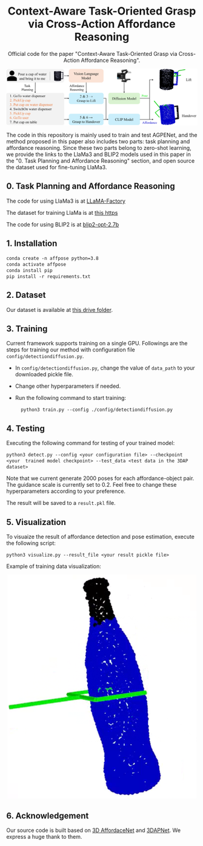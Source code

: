 <div align="center">

# Context-Aware Task-Oriented Grasp via Cross-Action Affordance Reasoning


Official code for the paper "Context-Aware Task-Oriented Grasp via Cross-Action Affordance Reasoning".

<img src="./assets/intro.png" width="800">


</div>

The code in this repository is mainly used to train and test AGPENet, and the method proposed in this paper also includes two parts: task planning and affordance reasoning. Since these two parts belong to zero-shot learning, we provide the links to the LlaMa3 and BLIP2 models used in this paper in the "0. Task Planning and Affordance Reasoning" section, and open source the dataset used for fine-tuning LlaMa3.


## 0. Task Planning and Affordance Reasoning

The code for using LlaMa3 is at [LLaMA-Factory](https://github.com/hiyouga/LLaMA-Factory)

The dataset for training LlaMa is at [this https](https://drive.google.com/drive/folders/1iWVkn4zApUh8kYp3s1ZqCZeXNSvynE1u?usp=sharing)


The code for using BLIP2 is at [blip2-opt-2.7b](https://huggingface.co/Salesforce/blip2-opt-2.7b)


## 1. Installation


    conda create -n affpose python=3.8
    conda activate affpose
    conda install pip
    pip install -r requirements.txt

## 2. Dataset
Our dataset is available at [this drive folder](https://drive.google.com/drive/folders/1vDGHs3QZmmF2rGluGlqBIyCp8sPR4Yws?usp=sharing).

## 3. Training
Current framework supports training on a single GPU. Followings are the steps for training our method with configuration file ```config/detectiondiffusion.py```.

* In ```config/detectiondiffusion.py```, change the value of ```data_path``` to your downloaded pickle file.
* Change other hyperparameters if needed.
* Run the following command to start training:

		python3 train.py --config ./config/detectiondiffusion.py

## 4. Testing
Executing the following command for testing of your trained model:

    python3 detect.py --config <your configuration file> --checkpoint <your  trained model checkpoint> --test_data <test data in the 3DAP dataset>

Note that we current generate 2000 poses for each affordance-object pair.
The guidance scale is currently set to 0.2. Feel free to change these hyperparameters according to your preference.

The result will be saved to a ```result.pkl``` file.

## 5. Visualization
To visuaize the result of affordance detection and pose estimation, execute the following script:

    python3 visualize.py --result_file <your result pickle file>

Example of training data visualization:

<div align="center">
<img src="./assets/visualization.png" width="500">
</div>

## 6. Acknowledgement

Our source code is built based on [3D AffordaceNet](https://github.com/Gorilla-Lab-SCUT/AffordanceNet) and [3DAPNet](https://github.com/Fsoft-AIC/Language-Conditioned-Affordance-Pose-Detection-in-3D-Point-Clouds). We express a huge thank to them.